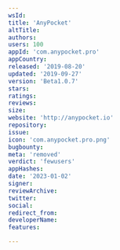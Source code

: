 ```yaml
---
wsId: 
title: 'AnyPocket'
altTitle: 
authors: 
users: 100
appId: 'com.anypocket.pro'
appCountry: 
released: '2019-08-20'
updated: '2019-09-27'
version: 'Beta1.0.7'
stars: 
ratings: 
reviews: 
size: 
website: 'http://anypocket.io'
repository: 
issue: 
icon: 'com.anypocket.pro.png'
bugbounty: 
meta: 'removed'
verdict: 'fewusers'
appHashes: 
date: '2023-01-02'
signer: 
reviewArchive: 
twitter: 
social: 
redirect_from: 
developerName: 
features: 

---
```


